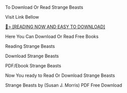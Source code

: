 To Download Or Read Strange Beasts

Visit Link Bellow

<a href="https://uk.ebookarea.xyz/?book=206777707-strange-beasts">📖&gt; [READING NOW AND EASY TO DOWNLOAD]</a>

Here You Can Download Or Read Free Books

Reading Strange Beasts

Download Strange Beasts

PDF/Ebook Strange Beasts

Now You ready to Read Or Download Strange Beasts

Strange Beasts by (Susan J. Morris) PDF Free Download
